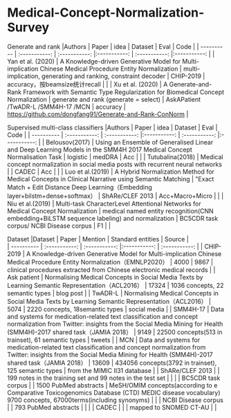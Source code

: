 # Medical-Concept-Normalization-Survey

Generate and rank
|Authors    | Paper     | idea     |  Dataset     |  Eval     |  Code     |
| ---------- | :-----------:  | :-----------: |:-----------:  | :-----------: |:-----------:  |
| Yan et al. (2020)     | A Knowledge-driven Generative Model for Multi-implication Chinese Medical Procedure Entity Normalization     | multi-implication, generating and ranking, constraint decoder    | CHIP-2019    | accuracy，按beamsize统计recall    |      |
| Xu et al. (2020)      | A Generate-and-Rank Framework with Semantic Type Regularization for Biomedical Concept Normalization     | generate and rank (generate = select)    | AskAPatient /TwADR-L /SMM4H-17 /MCN    | accuracy   | https://github.com/dongfang91/Generate-and-Rank-ConNorm     |

Supervised multi-class classifiers
|Authors    | Paper     | idea     |  Dataset     |  Eval     |  Code     |
| ---------- | :-----------:  | :-----------: |:-----------:  | :-----------: |:-----------:  |
| Belousov(2017)    | Using an Ensemble of Generalised Linear and Deep Learning Models in the SMM4H 2017 Medical Concept Normalisation Task     | logistic    | medDRA    | Acc   |      |
|   Tutubalina(2018)   | Medical concept normalization in social media posts with recurrent neural networks     |    | CADEC    | Acc    |      |
|  Luo et al.(2019)     | A Hybrid Normalization Method for Medical Concepts in Clinical Narrative using Semantic Matching     | "Exact Match + Edit Distance Deep Learning（Embedding layer+bilstm+dense+softmax）   | ShARe/CLEF 2013   | Acc+Macro+Micro  |     |
| Niu et al.(2019)    | Multi-task CharacterLevel Attentional Networks for Medical Concept Normalization     | medical named entity recognition(CNN embedding+BiLSTM sequence labeling) and normalization    | BC5CDR task corpus/ NCBI Disease corpus    | F1    |  |

Dataset
|Dataset    | Paper | Mention     | Standard entities     |  Source     |  
| ---------- | :-----------:  | :-----------: |:-----------:  | :-----------:  | 
| CHIP-2019   |    A Knowledge-driven Generative Model for Multi-implication Chinese Medical Procedure Entity Normalization（EMNLP2020）   |   4000   | 9867    | clinical procedures extracted from Chinese electronic medical records    |
| Ask patient   |   Normalising Medical Concepts in Social Media Texts by Learning Semantic Representation（ACL2016）    |  17324    | 1036 concepts, 22 semantic types    |  blog post     |
| TwADR-L   |   Normalising Medical Concepts in Social Media Texts by Learning Semantic Representation（ACL2016）    |    5074  | 2220 concepts, 18semantic types   | social media    |
| SMM4H-17   |  Data and systems for medication-related text classification and concept normalization from Twitter: insights from the Social Media Mining for Health (SMM4H)-2017 shared task（JAMIA 2018）     |   9149   | 22500 concepts(513 in trainset), 61 semantic types    |  tweets     |
| MCN  |   Data and systems for medication-related text classification and concept normalization from Twitter: insights from the Social Media Mining for Health (SMM4H)-2017 shared task（JAMIA 2018）    |  13609    | 434056 concepts(3792 in trainset), 125 semantic types    | from the MIMIC II31 database    |
| ShARe/CLEF 2013   |       |    199 notes in the training set and 99 notes in the test set   |    |     |
| BC5CDR task corpus   |       |  1500 PubMed abstracts     |  MeSH/OMIM concepts(according to e Comparative Toxicogenomics Database (CTD) MEDIC disease vocabulary) 9700 concepts, 67000terms(including synonyms)   |     |
| NCBI Disease corpus   |       |  793 PubMed abstracts   |    |     |
| CADEC   |       |      | mapped to SNOMED CT-AU    |     |

